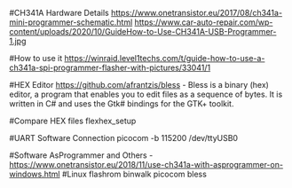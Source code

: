 #CH341A Hardware Details
https://www.onetransistor.eu/2017/08/ch341a-mini-programmer-schematic.html
https://www.car-auto-repair.com/wp-content/uploads/2020/10/GuideHow-to-Use-CH341A-USB-Programmer-1.jpg

#How to use it
https://winraid.level1techs.com/t/guide-how-to-use-a-ch341a-spi-programmer-flasher-with-pictures/33041/1

#HEX Editor
https://github.com/afrantzis/bless - Bless is a binary (hex) editor, a program that enables you to edit files as a sequence of bytes. It is written in C# and uses the Gtk# bindings for the GTK+ toolkit.

#Compare HEX files
flexhex_setup

#UART Software Connection
picocom -b 115200 /dev/ttyUSB0

#Software
AsProgrammer and Others - https://www.onetransistor.eu/2018/11/use-ch341a-with-asprogrammer-on-windows.html
#Linux
flashrom
binwalk
picocom
bless